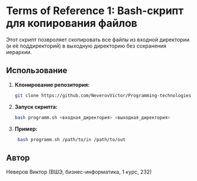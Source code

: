 # Terms of Reference 1: Bash-скрипт для копирования файлов

Этот скрипт позвроляет скопировать все файлы из входной директории (и её поддиректорий) в выходную директорию без сохранения иерархии.

## Использование

1. **Клонирование репозитория:**

    ```bash
    git clone https://github.com/NeverovVictor/Programming-technologies-1.git
    ```

2. **Запуск скрипта:**

    ```bash
    bash programm.sh <входная_директория> <выходная_директория>
    ```

3. **Пример:**

   ```bash
    bash programm.sh /path/to/in /path/to/out
    ```

## Автор

Неверов Виктор (ВШЭ, бизнес-информатика, 1 курс, 232)

